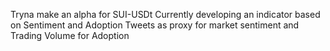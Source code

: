 Tryna make an alpha for SUI-USDt
Currently developing an indicator based on Sentiment and Adoption 
Tweets as proxy for market sentiment and Trading Volume for Adoption 
